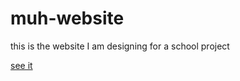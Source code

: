 # muh-website
this is the website I am designing for a school project

[see it](https://accesscms.asc.edu/~irvin18ua/)
